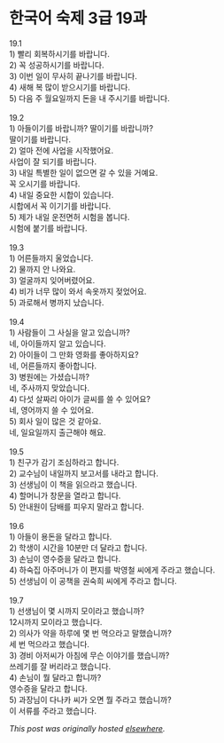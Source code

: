 # 한국어 숙제 3급 19과

<p>19.1<br>1) 빨리 회복하시기를 바랍니다.<br>2) 꼭 성공하시기를 바랍니다.<br>3) 이번 일이 무사히 끝나기를 바랍니다.<br>4) 새해 복 많이 받으시기를 바랍니다.<br>5) 다음 주 월요일까지 돈을 내 주시기를 바랍니다.<br><br>19.2<br>1) 아들이기를 바랍니까? 딸이기를 바랍니까?<br>딸이기를 바랍니다.<br>2) 얼마 전에 사업을 시작했어요.<br>사업이 잘 되기를 바랍니다.<br>3) 내일 특별한 일이 없으면 갈 수 있을 거예요.<br>꼭 오시기를 바랍니다.<br>4) 내일 중요한 시합이 있습니다.<br>시합에서 꼭 이기기를 바랍니다.<br>5) 제가 내일 운전면허 시험을 봅니다.<br>시험에 붙기를 바랍니다.<br><br>19.3<br>1) 어른들까지 울었습니다.<br>2) 물까지 안 나와요.<br>3) 얼굴까지 잊어버렸어요.<br>4) 비가 너무 많이 와서 속옷까지 젖었어요.<br>5) 과로해서 병까지 났습니다.<br><br>19.4<br>1) 사람들이 그 사실을 알고 있습니까?<br>네, 아이들까지 알고 있습니다.<br>2) 아이들이 그 만화 영화를 좋아하지요?<br>네, 어른들까지 좋아합니다.<br>3) 병원에는 가셨습니까?<br>네, 주사까지 맞았습니다.<br>4) 다섯 살짜리 아이가 글씨를 쓸 수 있어요?<br>네, 영어까지 쓸 수 있어요.<br>5) 회사 일이 많은 것 같아요.<br>네, 일요일까지 출근해야 해요.<br><br>19.5<br>1) 친구가 감기 조심하라고 합니다.<br>2) 교수님이 내일까지 보고서를 내라고 합니다.<br>3) 선생님이 이 책을 읽으라고 했습니다.<br>4) 할머니가 창문을 열라고 합니다.<br>5) 안내원이 담배를 피우지 말라고 합니다.<br><br>19.6<br>1) 아들이 용돈을 달라고 합니다.<br>2) 학생이 시간을 10분만 더 달라고 합니다.<br>3) 손님이 영수증을 달라고 합니다.<br>4) 하숙집 아주머니가 이 편지를 박영철 씨에게 주라고 했습니다.<br>5) 선생님이 이 공책을 권숙희 씨에게 주라고 합니다.<br><br>19.7<br>1) 선생님이 몇 시까지 모이라고 했습니까?<br>12시까지 모이라고 했습니다.<br>2) 의사가 약을 하루에 몇 번 먹으라고 말했습니까?<br>세 번 먹으라고 했습니다.<br>3) 경비 아저씨가 아침에 무슨 이야기를 했습니까?<br>쓰레기를 잘 버리라고 했습니다.<br>4) 손님이 뭘 달라고 합니까?<br>영수증을 달라고 합니다.<br>5) 과장님이 다나카 씨가 오면 뭘 주라고 했습니까?<br>이 서류를 주라고 했습니다.</p>


*This post was originally hosted [elsewhere](http://planspace.blogspot.com/2009/05/3-19.html).*
